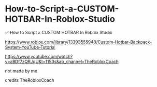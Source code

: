 # How-to-Script-a-CUSTOM-HOTBAR-In-Roblox-Studio
✅ How to Script a CUSTOM HOTBAR In Roblox Studio 

https://www.roblox.com/library/13393555948/Custom-Hotbar-Backpack-System-YouTube-Tutorial 

https://www.youtube.com/watch?v=aBDf7zQRJqU&t=1153s&ab_channel=TheRobloxCoach 

not made by me 

credits TheRobloxCoach
